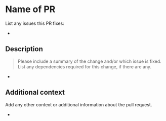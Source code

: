 # **Name of PR**

List any issues this PR fixes:

*

## **Description**

> Please include a summary of the change and/or which issue is fixed.
> List any dependencies required for this change, if there are any.

*

## **Additional context**

Add any other context or additional information about the pull request.

*
